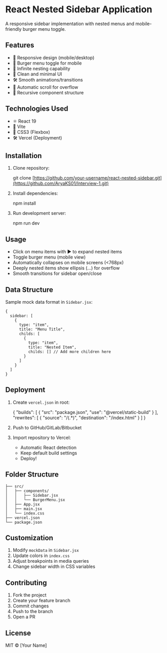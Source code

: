 # React Nested Sidebar Application

A responsive sidebar implementation with nested menus and mobile-friendly burger menu toggle.


## Features

*   📱 Responsive design (mobile/desktop)
*   🍔 Burger menu toggle for mobile
*   🐂 Infinite nesting capability
*   🎨 Clean and minimal UI
*   🛠️ Smooth animations/transitions
*   📜 Automatic scroll for overflow
*   🌳 Recursive component structure

## Technologies Used

*   ⚛️ React 19
*   🚀 Vite
*   💅 CSS3 (Flexbox)
*   🛠️ Vercel (Deployment)

## Installation

1.  Clone repository:

    git clone [https://github.com/your-username/react-nested-sidebar.git](https://github.com/AryaKS01/Interview-1.git)
    

2.  Install dependencies:

    npm install
    

3.  Run development server:

    npm run dev
    

## Usage

*   Click on menu items with ▶ to expand nested items
*   Toggle burger menu (mobile view)
*   Automatically collapses on mobile screens (<768px)
*   Deeply nested items show ellipsis (...) for overflow
*   Smooth transitions for sidebar open/close

## Data Structure

Sample mock data format in `Sidebar.jsx`:

    {
      sidebar: [
        {
          type: "item",
          title: "Menu Title",
          childs: [
            {
              type: "item",
              title: "Nested Item",
              childs: [] // Add more children here
            }
          ]
        }
      ]
    }
    

## Deployment

1.  Create `vercel.json` in root:

    {
      "builds": [
        {
          "src": "package.json",
          "use": "@vercel/static-build"
        }
      ],
      "rewrites": [
        { "source": "/(.*)", "destination": "/index.html" }
      ]
    }
    

2.  Push to GitHub/GitLab/Bitbucket
    
3.  Import repository to Vercel:
    
    *   Automatic React detection
    *   Keep default build settings
    *   Deploy!

## Folder Structure

    ├── src/
    │   ├── components/
    │   │   ├── Sidebar.jsx
    │   │   └── BurgerMenu.jsx
    │   ├── App.jsx
    │   ├── main.jsx
    │   └── index.css
    ├── vercel.json
    └── package.json
    

## Customization

1.  Modify `mockData` in `Sidebar.jsx`
2.  Update colors in `index.css`
3.  Adjust breakpoints in media queries
4.  Change sidebar width in CSS variables

## Contributing

1.  Fork the project
2.  Create your feature branch
3.  Commit changes
4.  Push to the branch
5.  Open a PR

## License

MIT © \[Your Name\]
